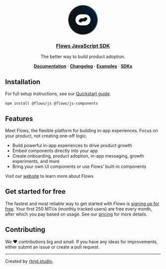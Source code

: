 <p align="center">
  <a href="https://flows.sh">
    <img src="./../../docs/avatar.png" height="96">
    <h3 align="center">Flows JavaScript SDK</h3>
  </a>
</p>

<p align="center">
  The better way to build product adoption.
</p>

<p align="center">
  <a href="https://flows.sh/docs"><strong>Documentation</strong></a> ·
  <a href="https://flows.sh/changelog"><strong>Changelog</strong></a> ·
  <a href="https://flows.sh/examples"><strong>Examples</strong></a> ·
  <a href="https://flows.sh/docs/sdk-overview"><strong>SDKs</strong></a>
</p>

## Installation

For full setup instructions, see our [Quickstart guide](https://flows.sh/docs/quickstart).

```
npm install @flows/js @flows/js-components
```

## Features

Meet Flows, the flexible platform for building in-app experiences. Focus on your product, not creating one-off logic.

- Build powerful in-app experiences to drive product growth
- Embed components directly into your app
- Create onboarding, product adoption, in-app messaging, growth experiments, and more
- Bring your own UI components or use Flows' built-in components

Visit our [website](https://flows.sh) to learn more about Flows

## Get started for free

The fastest and most reliable way to get started with Flows is [signing up for free](https://app.flows.sh/signup). Your first 250 MTUs (monthly tracked users) are free every month, after which you pay based on usage. See our [pricing](https://flows.sh/pricing) for more details.

## Contributing

We ❤️ contributions big and small. If you have any ideas for improvements, either submit an issue or create a pull request.

---

Created by [rbnd.studio](https://rbnd.studio/).
